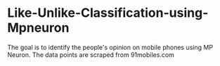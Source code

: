 # Like-Unlike-Classification-using-Mpneuron
The goal is to identify the people's opinion on mobile phones using MP Neuron. The data points are scraped from 91mobiles.com
